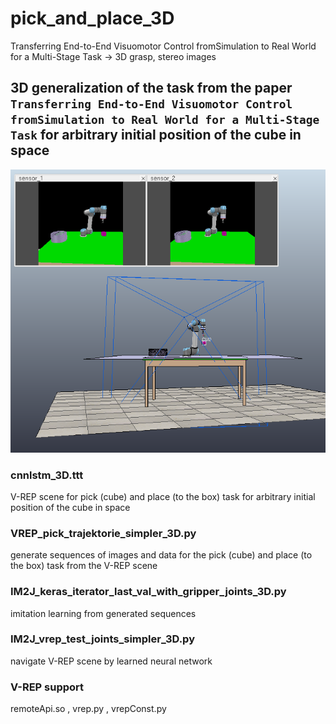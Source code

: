 # pick_and_place_3D
Transferring End-to-End Visuomotor Control fromSimulation to Real World for a Multi-Stage Task -> 3D grasp, stereo images



## 3D generalization of the task from the paper `Transferring End-to-End Visuomotor Control fromSimulation to Real World for a Multi-Stage Task` for arbitrary initial position of the cube in space

![ilustration_image2](./ilustration_image.png)

### cnnlstm_3D.ttt
V-REP scene for pick (cube) and place (to the box) task for arbitrary initial position of the cube in space

### VREP_pick_trajektorie_simpler_3D.py
generate sequences of images and data for the pick (cube) and place (to the box) task from the V-REP scene

### IM2J_keras_iterator_last_val_with_gripper_joints_3D.py
imitation learning from generated sequences

### IM2J_vrep_test_joints_simpler_3D.py
navigate V-REP scene by learned neural network



### V-REP support
remoteApi.so , vrep.py , vrepConst.py
